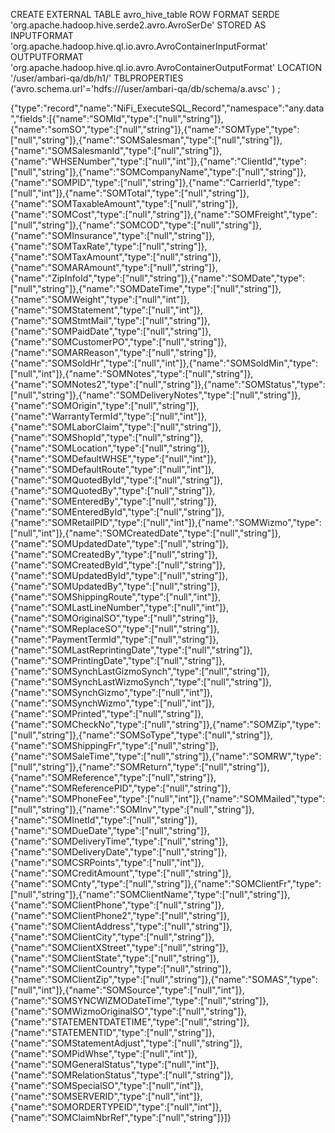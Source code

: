 CREATE EXTERNAL TABLE avro_hive_table
ROW FORMAT SERDE 'org.apache.hadoop.hive.serde2.avro.AvroSerDe' 
 STORED AS INPUTFORMAT 'org.apache.hadoop.hive.ql.io.avro.AvroContainerInputFormat'
 OUTPUTFORMAT 'org.apache.hadoop.hive.ql.io.avro.AvroContainerOutputFormat'
 LOCATION '/user/ambari-qa/db/h1/'
 TBLPROPERTIES
 ('avro.schema.url'='hdfs:///user/ambari-qa/db/schema/a.avsc' )
;



{"type":"record","name":"NiFi_ExecuteSQL_Record","namespace":"any.data","fields":[{"name":"SOMId","type":["null","string"]},{"name":"somSO","type":["null","string"]},{"name":"SOMType","type":["null","string"]},{"name":"SOMSalesman","type":["null","string"]},{"name":"SOMSalesmanId","type":["null","string"]},{"name":"WHSENumber","type":["null","int"]},{"name":"ClientId","type":["null","string"]},{"name":"SOMCompanyName","type":["null","string"]},{"name":"SOMPID","type":["null","string"]},{"name":"CarrierId","type":["null","int"]},{"name":"SOMTotal","type":["null","string"]},{"name":"SOMTaxableAmount","type":["null","string"]},{"name":"SOMCost","type":["null","string"]},{"name":"SOMFreight","type":["null","string"]},{"name":"SOMCOD","type":["null","string"]},{"name":"SOMInsurance","type":["null","string"]},{"name":"SOMTaxRate","type":["null","string"]},{"name":"SOMTaxAmount","type":["null","string"]},{"name":"SOMARAmount","type":["null","string"]},{"name":"ZipInfoId","type":["null","string"]},{"name":"SOMDate","type":["null","string"]},{"name":"SOMDateTime","type":["null","string"]},{"name":"SOMWeight","type":["null","int"]},{"name":"SOMStatement","type":["null","int"]},{"name":"SOMStmtMail","type":["null","string"]},{"name":"SOMPaidDate","type":["null","string"]},{"name":"SOMCustomerPO","type":["null","string"]},{"name":"SOMARReason","type":["null","string"]},{"name":"SOMSoldHr","type":["null","int"]},{"name":"SOMSoldMin","type":["null","int"]},{"name":"SOMNotes","type":["null","string"]},{"name":"SOMNotes2","type":["null","string"]},{"name":"SOMStatus","type":["null","string"]},{"name":"SOMDeliveryNotes","type":["null","string"]},{"name":"SOMOrigin","type":["null","string"]},{"name":"WarrantyTermId","type":["null","int"]},{"name":"SOMLaborClaim","type":["null","string"]},{"name":"SOMShopId","type":["null","string"]},{"name":"SOMLocation","type":["null","string"]},{"name":"SOMDefaultWHSE","type":["null","int"]},{"name":"SOMDefaultRoute","type":["null","int"]},{"name":"SOMQuotedById","type":["null","string"]},{"name":"SOMQuotedBy","type":["null","string"]},{"name":"SOMEnteredBy","type":["null","string"]},{"name":"SOMEnteredById","type":["null","string"]},{"name":"SOMRetailPID","type":["null","int"]},{"name":"SOMWizmo","type":["null","int"]},{"name":"SOMCreatedDate","type":["null","string"]},{"name":"SOMUpdatedDate","type":["null","string"]},{"name":"SOMCreatedBy","type":["null","string"]},{"name":"SOMCreatedById","type":["null","string"]},{"name":"SOMUpdatedById","type":["null","string"]},{"name":"SOMUpdatedBy","type":["null","string"]},{"name":"SOMShippingRoute","type":["null","int"]},{"name":"SOMLastLineNumber","type":["null","int"]},{"name":"SOMOriginalSO","type":["null","string"]},{"name":"SOMReplaceSO","type":["null","string"]},{"name":"PaymentTermId","type":["null","string"]},{"name":"SOMLastReprintingDate","type":["null","string"]},{"name":"SOMPrintingDate","type":["null","string"]},{"name":"SOMSynchLastGizmoSynch","type":["null","string"]},{"name":"SOMSynchLastWizmoSynch","type":["null","string"]},{"name":"SOMSynchGizmo","type":["null","int"]},{"name":"SOMSynchWizmo","type":["null","int"]},{"name":"SOMPrinted","type":["null","string"]},{"name":"SOMCheckNo","type":["null","string"]},{"name":"SOMZip","type":["null","string"]},{"name":"SOMSoType","type":["null","string"]},{"name":"SOMShippingFr","type":["null","string"]},{"name":"SOMSaleTime","type":["null","string"]},{"name":"SOMRW","type":["null","string"]},{"name":"SOMReturn","type":["null","string"]},{"name":"SOMReference","type":["null","string"]},{"name":"SOMReferencePID","type":["null","string"]},{"name":"SOMPhoneFee","type":["null","int"]},{"name":"SOMMailed","type":["null","string"]},{"name":"SOMInv","type":["null","string"]},{"name":"SOMInetId","type":["null","string"]},{"name":"SOMDueDate","type":["null","string"]},{"name":"SOMDeliveryTime","type":["null","string"]},{"name":"SOMDeliveryDate","type":["null","string"]},{"name":"SOMCSRPoints","type":["null","int"]},{"name":"SOMCreditAmount","type":["null","string"]},{"name":"SOMCnty","type":["null","string"]},{"name":"SOMClientFr","type":["null","string"]},{"name":"SOMClientName","type":["null","string"]},{"name":"SOMClientPhone","type":["null","string"]},{"name":"SOMClientPhone2","type":["null","string"]},{"name":"SOMClientAddress","type":["null","string"]},{"name":"SOMClientCity","type":["null","string"]},{"name":"SOMClientXStreet","type":["null","string"]},{"name":"SOMClientState","type":["null","string"]},{"name":"SOMClientCountry","type":["null","string"]},{"name":"SOMClientZip","type":["null","string"]},{"name":"SOMAS","type":["null","int"]},{"name":"SOMSource","type":["null","int"]},{"name":"SOMSYNCWIZMODateTime","type":["null","string"]},{"name":"SOMWizmoOriginalSO","type":["null","string"]},{"name":"STATEMENTDATETIME","type":["null","string"]},{"name":"STATEMENTID","type":["null","string"]},{"name":"SOMStatementAdjust","type":["null","string"]},{"name":"SOMPidWhse","type":["null","int"]},{"name":"SOMGeneralStatus","type":["null","int"]},{"name":"SOMRelationStatus","type":["null","string"]},{"name":"SOMSpecialSO","type":["null","int"]},{"name":"SOMSERVERID","type":["null","int"]},{"name":"SOMORDERTYPEID","type":["null","int"]},{"name":"SOMClaimNbrRef","type":["null","string"]}]}


